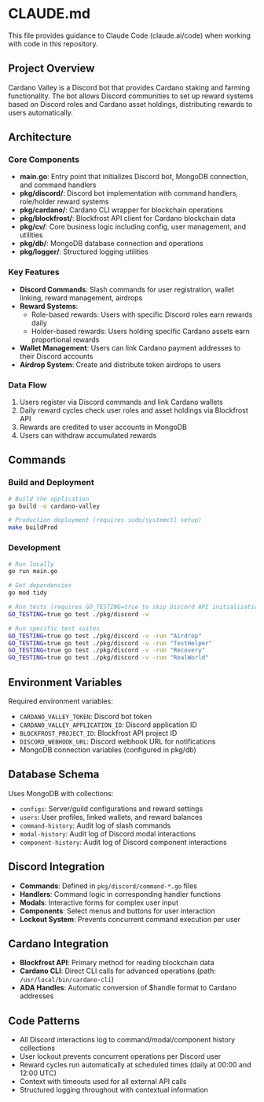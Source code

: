 # CLAUDE.md

This file provides guidance to Claude Code (claude.ai/code) when working with code in this repository.

## Project Overview

Cardano Valley is a Discord bot that provides Cardano staking and farming functionality. The bot allows Discord communities to set up reward systems based on Discord roles and Cardano asset holdings, distributing rewards to users automatically.

## Architecture

### Core Components

- **main.go**: Entry point that initializes Discord bot, MongoDB connection, and command handlers
- **pkg/discord/**: Discord bot implementation with command handlers, role/holder reward systems
- **pkg/cardano/**: Cardano CLI wrapper for blockchain operations  
- **pkg/blockfrost/**: Blockfrost API client for Cardano blockchain data
- **pkg/cv/**: Core business logic including config, user management, and utilities
- **pkg/db/**: MongoDB database connection and operations
- **pkg/logger/**: Structured logging utilities

### Key Features

- **Discord Commands**: Slash commands for user registration, wallet linking, reward management, airdrops
- **Reward Systems**: 
  - Role-based rewards: Users with specific Discord roles earn rewards daily
  - Holder-based rewards: Users holding specific Cardano assets earn proportional rewards
- **Wallet Management**: Users can link Cardano payment addresses to their Discord accounts
- **Airdrop System**: Create and distribute token airdrops to users

### Data Flow

1. Users register via Discord commands and link Cardano wallets
2. Daily reward cycles check user roles and asset holdings via Blockfrost API
3. Rewards are credited to user accounts in MongoDB
4. Users can withdraw accumulated rewards

## Commands

### Build and Deployment

```bash
# Build the application
go build -o cardano-valley

# Production deployment (requires sudo/systemctl setup)
make buildProd
```

### Development

```bash
# Run locally
go run main.go

# Get dependencies
go mod tidy

# Run tests (requires GO_TESTING=true to skip Discord API initialization)
GO_TESTING=true go test ./pkg/discord -v

# Run specific test suites
GO_TESTING=true go test ./pkg/discord -v -run "Airdrop"
GO_TESTING=true go test ./pkg/discord -v -run "TestHelper"
GO_TESTING=true go test ./pkg/discord -v -run "Recovery"
GO_TESTING=true go test ./pkg/discord -v -run "RealWorld"
```

## Environment Variables

Required environment variables:
- `CARDANO_VALLEY_TOKEN`: Discord bot token
- `CARDANO_VALLEY_APPLICATION_ID`: Discord application ID
- `BLOCKFROST_PROJECT_ID`: Blockfrost API project ID
- `DISCORD_WEBHOOK_URL`: Discord webhook URL for notifications
- MongoDB connection variables (configured in pkg/db)

## Database Schema

Uses MongoDB with collections:
- `configs`: Server/guild configurations and reward settings
- `users`: User profiles, linked wallets, and reward balances
- `command-history`: Audit log of slash commands
- `modal-history`: Audit log of Discord modal interactions
- `component-history`: Audit log of Discord component interactions

## Discord Integration

- **Commands**: Defined in `pkg/discord/command-*.go` files
- **Handlers**: Command logic in corresponding handler functions
- **Modals**: Interactive forms for complex user input
- **Components**: Select menus and buttons for user interaction
- **Lockout System**: Prevents concurrent command execution per user

## Cardano Integration

- **Blockfrost API**: Primary method for reading blockchain data
- **Cardano CLI**: Direct CLI calls for advanced operations (path: `/usr/local/bin/cardano-cli`)
- **ADA Handles**: Automatic conversion of $handle format to Cardano addresses

## Code Patterns

- All Discord interactions log to command/modal/component history collections
- User lockout prevents concurrent operations per Discord user
- Reward cycles run automatically at scheduled times (daily at 00:00 and 12:00 UTC)
- Context with timeouts used for all external API calls
- Structured logging throughout with contextual information